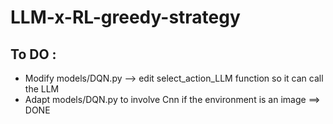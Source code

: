 # LLM-x-RL-greedy-strategy

## To DO :
- Modify models/DQN.py --> edit select_action_LLM function so it can call the LLM
- Adapt models/DQN.py to involve Cnn if the environment is an image ==> DONE